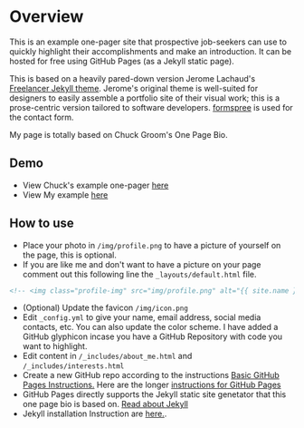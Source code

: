 # Overview

This is an example one-pager site that prospective job-seekers can use to quickly
highlight their accomplishments and make an introduction. It can be hosted for free using
GitHub Pages (as a Jekyll static page).

This is based on a heavily pared-down version Jerome Lachaud's [Freelancer Jekyll theme](https://github.com/jeromelachaud/freelancer-theme).
Jerome's original theme is well-suited for designers to easily assemble a portfolio site of their visual work; this
is a prose-centric version tailored to software developers. [formspree](http://formspree.io/) is used for the contact form.

My page is totally based on Chuck Groom's One Page Bio.

## Demo

- View Chuck's example one-pager [here](http://chuckgroom.com/onepage-bio/)
- View My example [here](https://hoa44.github.io/)

## How to use

 - Place your photo in `/img/profile.png` to have a picture of yourself on the page, this is optional.
 - If you are like me and don't want to have a picture on your page comment out this following line the `_layouts/default.html` file.
 ``` html
 <!-- <img class="profile-img" src="img/profile.png" alt="{{ site.name }}"> -->
 ```
 - (Optional) Update the favicon `/img/icon.png`
 - Edit `_config.yml` to give your name, email address, social media contacts, etc. You can also update the color scheme.  I have added a GitHub glyphicon incase you have a GitHub Repository with code you want to highlight.
 - Edit content in `/_includes/about_me.html` and `/_includes/interests.html`
 - Create a new GitHub repo according to the instructions [Basic GitHub Pages Instructions.](https://pages.github.com/) Here are the longer [instructions for GitHub Pages](https://help.github.com/en/categories/github-pages-basics.)
 - GitHub Pages directly supports the Jekyll static site genetator that this one page bio is based on.  [Read about Jekyll](https://jekyllrb.com/)
 - Jekyll installation Instruction are [here.](https://jekyllrb.com/docs/installation/).




